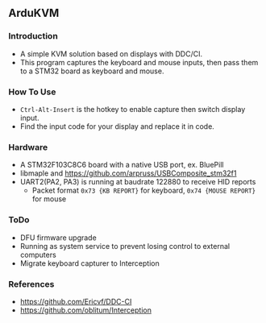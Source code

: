ArduKVM
---

### Introduction
* A simple KVM solution based on displays with DDC/CI.
* This program captures the keyboard and mouse inputs, then pass them to a STM32 board as keyboard and mouse.

### How To Use
* `Ctrl-Alt-Insert` is the hotkey to enable capture then switch display input.
* Find the input code for your display and replace it in code.

### Hardware
* A STM32F103C8C6 board with a native USB port, ex. BluePill
* libmaple and https://github.com/arpruss/USBComposite_stm32f1
* UART2(PA2, PA3) is running at baudrate 122880 to receive HID reports
  * Packet format `0x73 {KB REPORT}` for keyboard, `0x74 {MOUSE REPORT}` for mouse
 
### ToDo
* DFU firmware upgrade
* Running as system service to prevent losing control to external computers
* Migrate keyboard capturer to Interception

### References
* https://github.com/Ericvf/DDC-CI
* https://github.com/oblitum/Interception


